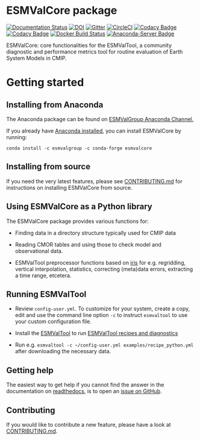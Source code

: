 # ESMValCore package

[![Documentation Status](https://readthedocs.org/projects/esmvaltool/badge/?version=latest)](https://esmvaltool.readthedocs.io/en/latest/?badge=latest)
[![DOI](https://zenodo.org/badge/DOI/10.5281/zenodo.3387139.svg)](https://doi.org/10.5281/zenodo.3387139)
[![Gitter](https://badges.gitter.im/Join%20Chat.svg)](https://gitter.im/ESMValGroup?utm_source=badge&utm_medium=badge&utm_campaign=pr-badge&utm_content=badge)
[![CircleCI](https://circleci.com/gh/ESMValGroup/ESMValCore.svg?style=svg)](https://circleci.com/gh/ESMValGroup/ESMValCore)
[![Codacy Badge](https://api.codacy.com/project/badge/Coverage/5d496dea9ef64ec68e448a6df5a65783)](https://www.codacy.com/app/ESMValGroup/ESMValCore?utm_source=github.com&utm_medium=referral&utm_content=ESMValGroup/ESMValCore&utm_campaign=Badge_Coverage)
[![Codacy Badge](https://api.codacy.com/project/badge/Grade/5d496dea9ef64ec68e448a6df5a65783)](https://www.codacy.com/app/ESMValGroup/ESMValCore?utm_source=github.com&utm_medium=referral&utm_content=ESMValGroup/ESMValCore&utm_campaign=Badge_Grade)
[![Docker Build Status](https://img.shields.io/docker/build/esmvalgroup/esmvaltool.svg)](https://hub.docker.com/r/esmvalgroup/esmvaltool/)
[![Anaconda-Server Badge](https://anaconda.org/esmvalgroup/esmvalcore/badges/installer/conda.svg)](https://conda.anaconda.org/esmvalgroup)

ESMValCore: core functionalities for the ESMValTool, a community
diagnostic and performance metrics tool for routine evaluation of Earth System
Models in CMIP.

# Getting started

## Installing from Anaconda

The Anaconda package can be found on [ESMValGroup Anaconda Channel.](https://anaconda.org/ESMValGroup)

If you already have
[Anaconda installed](https://conda.io/projects/conda/en/latest/user-guide/install/index.html),
you can install ESMValCore by running:

    conda install -c esmvalgroup -c conda-forge esmvalcore

## Installing from source

If you need the very latest features, please see
[CONTRIBUTING.md](https://github.com/ESMValGroup/ESMValCore/blob/master/CONTRIBUTING.md)
for instructions on installing ESMValCore from source.

## Using ESMValCore as a Python library

The ESMValCore package provides various functions for:

-   Finding data in a directory structure typically used for CMIP data

-   Reading CMOR tables and using those to check model and observational data.

-   ESMValTool preprocessor functions based on
    [iris](https://scitools.org.uk/iris/docs/latest/) for e.g. regridding,
    vertical interpolation, statistics, correcting (meta)data errors, extracting
    a time range, etcetera.

## Running ESMValTool

-   Review `config-user.yml`. To customize for your system, create a copy, edit
    and use the command line option `-c` to instruct `esmvaltool` to use your
    custom configuration file.

-   Install the [ESMValTool](https://github.com/ESMValGroup/ESMValTool)
    to run [ESMValTool recipes and diagnostics](https://esmvaltool.readthedocs.io/en/latest/recipes/index.html)

-   Run e.g. `esmvaltool -c ~/config-user.yml examples/recipe_python.yml` after
    downloading the necessary data.

## Getting help

The easiest way to get help if you cannot find the answer in the documentation
on [readthedocs](https://esmvaltool.readthedocs.io), is to open an
[issue on GitHub](https://github.com/ESMValGroup/ESMValCore/issues).

## Contributing

If you would like to contribute a new feature, please have a
look at [CONTRIBUTING.md](https://github.com/ESMValGroup/ESMValCore/blob/master/CONTRIBUTING.md).
